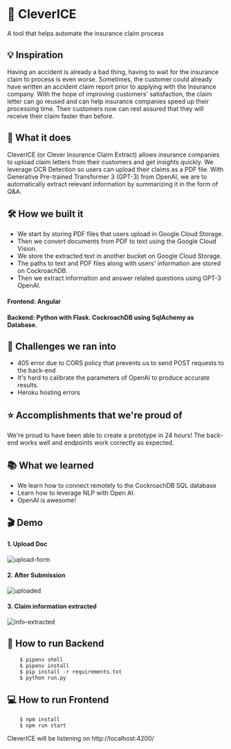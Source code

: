 # :ice_cube: CleverICE	
A tool that helps automate the insurance claim process

## :bulb: Inspiration
Having an accident is already a bad thing, having to wait for the insurance claim to process is even worse. Sometimes, the customer could already have written an accident claim report prior to applying with the Insurance company. With the hope of improving customers' satisfaction, the claim letter can go reused and can help insurance companies speed up their processing time. Their customers now can rest assured that they will receive their claim faster than before.

## :thinking: What it does
CleverICE (or Clever Insurance Claim Extract) allows insurance companies to upload claim letters from their customers and get insights quickly. We leverage OCR Detection so users can upload their claims as a PDF file. With Generative Pre-trained Transformer 3 (GPT-3) from OpenAI, we are to automatically extract relevant information by summarizing it in the form of Q&A.

## :hammer_and_wrench: How we built it
* We start by storing PDF files that users upload in Google Cloud Storage.
* Then we convert documents from PDF to text using the Google Cloud Vision.
* We store the extracted text in another bucket on Google Cloud Storage.
* The paths to text and PDF files along with users' information are stored on CockroachDB.
* Then we extract information and answer related questions using GPT-3 OpenAI.

#### Frontend: Angular
#### Backend: Python with Flask. CockroachDB using SqlAchemy as Database.

## :muscle: Challenges we ran into
* 405 error due to CORS policy that prevents us to send POST requests to the back-end
* It's hard to calibrate the parameters of OpenAI to produce accurate results.
* Heroku hosting errors

## :star: Accomplishments that we're proud of
We're proud to have been able to create a prototype in 24 hours! The back-end works well and endpoints work correctly as expected.

## :books: What we learned
* We learn how to connect remotely to the CockroachDB SQL database
* Learn how to leverage NLP with Open AI.
* OpenAI is awesome!

## :clapper: Demo

#### 1. Upload Doc
![upload-form](https://user-images.githubusercontent.com/60008262/117580252-232b0580-b0c5-11eb-9a74-50034803df75.png)


#### 2. After Submission
![uploaded](https://user-images.githubusercontent.com/60008262/117580269-35a53f00-b0c5-11eb-85e4-29edf50e3933.png)


#### 3. Claim information extracted
![info-extracted](https://user-images.githubusercontent.com/60008262/117580282-3dfd7a00-b0c5-11eb-9b7c-34fe843b54fd.png)

## :electric_plug: How to run Backend
```
	$ pipenv shell
	$ pipenv install
	$ pip install -r requirements.txt
	$ python run.py
```
## 💻 How to run Frontend

```
	$ npm install
	$ npm run start
```
CleverICE will be listening on http://localhost:4200/ 

